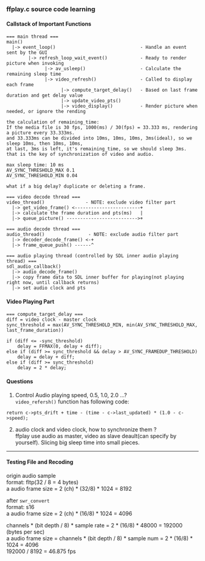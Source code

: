
### ffplay.c source code learning
#### Callstack of Important Functions
```
=== main thread ===
main()
  |-> event_loop()                               - Handle an event sent by the GUI
        |-> refresh_loop_wait_event()            - Ready to render picture when invoking
              |-> av_usleep()                    - Calculate the remaining sleep time
              |-> video_refresh()                - Called to display each frame
                    |-> compute_target_delay()   - Based on last frame duration and get delay value
                    |-> update_video_pts()
                    |-> video_display()          - Render picture when needed, or ignore the rending

the calculation of remaining_time:
If the media file is 30 fps, 1000(ms) / 30(fps) = 33.333 ms, rendering a picture every 33.333ms.
and 33.333ms can be divided into 10ms, 10ms, 10ms, 3ms(ideal), so we sleep 10ms, then 10ms, 10ms,
at last, 3ms is left, it's remaining_time, so we should sleep 3ms.
that is the key of synchronization of video and audio.

max sleep time: 10 ms
AV_SYNC_THRESHOLD_MAX 0.1
AV_SYNC_THRESHOLD_MIN 0.04

what if a big delay? duplicate or deleting a frame.

=== video decode thread ===
video_thread()               - NOTE: exclude video filter part
  |-> get_video_frame() <------------------------+
  |-> calculate the frame duration and pts(ms)   |
  |-> queue_picture() -------------------------->+

=== audio decode thread ===
audio_thread()                - NOTE: exclude audio filter part
  |-> decoder_decode_frame() <-+
  |-> frame_queue_push() ------^

=== audio playing thread (controlled by SDL inner audio playing thread) ===
sdl_audio_callback()
  |-> audio_decode_frame()
  |-> copy frame data to SDL inner buffer for playing(not playing right now, until callback returns)
  |-> set audio clock and pts
```

#### Video Playing Part
```
=== compute_target_delay ===
diff = video clock - master clock
sync_threshold = max(AV_SYNC_THRESHOLD_MIN, min(AV_SYNC_THRESHOLD_MAX, last_frame_duration))

if (diff <= -sync_threshold)
    delay = FFMAX(0, delay + diff);
else if (diff >= sync_threshold && delay > AV_SYNC_FRAMEDUP_THRESHOLD)
    delay = delay + diff;
else if (diff >= sync_threshold)
    delay = 2 * delay;
``` 

#### Questions
1. Control Audio playing speed, 0.5, 1.0, 2.0 ...?  
`video_refersh()` function has following code:
```
return c->pts_drift + time - (time - c->last_updated) * (1.0 - c->speed);
```

2. audio clock and video clock, how to synchronize them ?  
ffplay use audio as master, video as slave deault(can specify by yourself). Slicing big sleep time into small pieces.

---
#### Testing File and Recoding
origin audio sample  
format: fltp(32 / 8 = 4 bytes)  
a audio frame size = 2 (ch) * (32/8) * 1024 = 8192  

after `swr_convert`  
format: s16  
a audio frame size = 2 (ch) * (16/8) * 1024 = 4096  

channels * (bit depth / 8) * sample rate = 2 * (16/8) * 48000 = 192000 (bytes per sec)  
a audio frame size = channels * (bit depth / 8) * sample num = 2 * (16/8) * 1024 = 4096  
192000 / 8192 = 46.875 fps  